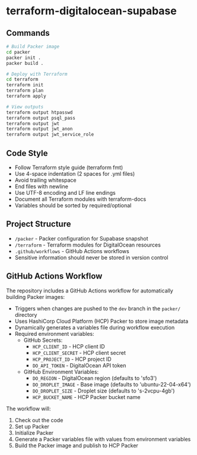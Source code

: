 # terraform-digitalocean-supabase

## Commands
```bash
# Build Packer image
cd packer
packer init .
packer build .

# Deploy with Terraform 
cd terraform
terraform init
terraform plan
terraform apply

# View outputs
terraform output htpasswd
terraform output psql_pass
terraform output jwt
terraform output jwt_anon
terraform output jwt_service_role
```

## Code Style
- Follow Terraform style guide (terraform fmt)
- Use 4-space indentation (2 spaces for .yml files)
- Avoid trailing whitespace
- End files with newline
- Use UTF-8 encoding and LF line endings
- Document all Terraform modules with terraform-docs
- Variables should be sorted by required/optional

## Project Structure
- `/packer` - Packer configuration for Supabase snapshot
- `/terraform` - Terraform modules for DigitalOcean resources
- `.github/workflows` - GitHub Actions workflows
- Sensitive information should never be stored in version control

## GitHub Actions Workflow
The repository includes a GitHub Actions workflow for automatically building Packer images:

- Triggers when changes are pushed to the `dev` branch in the `packer/` directory
- Uses HashiCorp Cloud Platform (HCP) Packer to store image metadata
- Dynamically generates a variables file during workflow execution
- Required environment variables:
  - GitHub Secrets:
    - `HCP_CLIENT_ID` - HCP client ID
    - `HCP_CLIENT_SECRET` - HCP client secret
    - `HCP_PROJECT_ID` - HCP project ID
    - `DO_API_TOKEN` - DigitalOcean API token
  - GitHub Environment Variables:
    - `DO_REGION` - DigitalOcean region (defaults to 'sfo3')
    - `DO_DROPLET_IMAGE` - Base image (defaults to 'ubuntu-22-04-x64')
    - `DO_DROPLET_SIZE` - Droplet size (defaults to 's-2vcpu-4gb')
    - `HCP_BUCKET_NAME` - HCP Packer bucket name

The workflow will:
1. Check out the code
2. Set up Packer
3. Initialize Packer
4. Generate a Packer variables file with values from environment variables
5. Build the Packer image and publish to HCP Packer